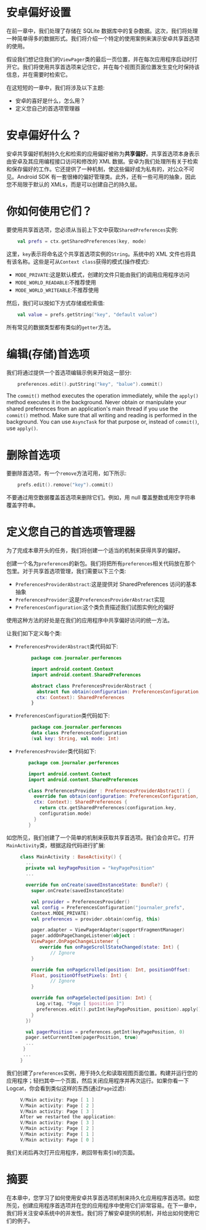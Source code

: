 # 安卓偏好设置

在前一章中，我们处理了存储在 SQLite 数据库中的复杂数据。这次，我们将处理一种简单得多的数据形式。我们将介绍一个特定的使用案例来演示安卓共享首选项的使用。

假设我们想记住我们的`ViewPager`类的最后一页位置，并在每次应用程序启动时打开它。我们将使用共享首选项来记住它，并在每个视图页面位置发生变化时保持该信息，并在需要时检索它。

在这短短的一章中，我们将涉及以下主题:

*   安卓的喜好是什么，怎么用？
*   定义您自己的首选项管理器

# 安卓偏好什么？

安卓共享偏好机制持久化和检索的应用偏好被称为**共享偏好**。共享首选项本身表示由安卓及其应用编程接口访问和修改的 XML 数据。安卓为我们处理所有关于检索和保存偏好的工作。它还提供了一种机制，使这些偏好成为私有的，对公众不可见。Android SDK 有一套很棒的偏好管理类。此外，还有一些可用的抽象，因此您不局限于默认的 XMLs，而是可以创建自己的持久层。

# 你如何使用它们？

要使用共享首选项，您必须从当前上下文中获取`SharedPreferences`实例:

```kt
    val prefs = ctx.getSharedPreferences(key, mode) 
```

这里，`key`表示将命名这个共享首选项实例的`String`。系统中的 XML 文件也将具有该名称。这些是可从`Context class`获得的模式(操作模式):

*   `MODE_PRIVATE`:这是默认模式，创建的文件只能由我们的调用应用程序访问
*   `MODE_WORLD_READABLE`:不推荐使用
*   `MODE_WORLD_WRITEABLE`:不推荐使用

然后，我们可以按如下方式存储或检索值:

```kt
    val value = prefs.getString("key", "default value")  
```

所有常见的数据类型都有类似的`getter`方法。

# 编辑(存储)首选项

我们将通过提供一个首选项编辑示例来开始这一部分:

```kt
    preferences.edit().putString("key", "balue").commit() 
```

The `commit()` method executes the operation immediately, while the `apply()` method executes it in the background.
Never obtain or manipulate your shared preferences from an application's main thread if you use the `commit()` method.
Make sure that all writing and reading is performed in the background. You can use `AsyncTask` for that purpose or, instead of `commit()`, use `apply()`.

# 删除首选项

要删除首选项，有一个`remove`方法可用，如下所示:

```kt
    prefs.edit().remove("key").commit() 
```

不要通过用空数据覆盖首选项来删除它们。例如，用 null 覆盖整数或用空字符串覆盖字符串。

# 定义您自己的首选项管理器

为了完成本章开头的任务，我们将创建一个适当的机制来获得共享的偏好。

创建一个名为`preferences`的新包。我们将把所有`preferences`相关代码放在那个包里。对于共享首选项管理，我们需要以下三个类:

*   `PreferencesProviderAbstract`:这是提供对 SharedPreferences 访问的基本抽象
*   `PreferencesProvider`:这是`PreferencesProviderAbstract`实现
*   `PreferencesConfiguration`:这个类负责描述我们试图实例化的偏好

使用这种方法的好处是在我们的应用程序中共享偏好访问的统一方法。

让我们如下定义每个类:

*   `PreferencesProviderAbstract`类代码如下:

```kt
         package com.journaler.perferences 

         import android.content.Context 
         import android.content.SharedPreferences 

         abstract class PreferencesProviderAbstract { 
           abstract fun obtain(configuration: PreferencesConfiguration,
           ctx: Context): SharedPreferences 
         } 
```

*   `PreferencesConfiguration`类代码如下:

```kt
         package com.journaler.perferences 
         data class PreferencesConfiguration
         (val key: String, val mode: Int) 
```

*   `PreferencesProvider`类代码如下:

```kt
        package com.journaler.perferences 

        import android.content.Context 
        import android.content.SharedPreferences 

        class PreferencesProvider : PreferencesProviderAbstract() { 
          override fun obtain(configuration: PreferencesConfiguration,
          ctx: Context): SharedPreferences { 
            return ctx.getSharedPreferences(configuration.key,
            configuration.mode) 
          } 
        } 
```

如您所见，我们创建了一个简单的机制来获取共享首选项。我们会合并它。打开`MainActivity`类，根据这段代码进行扩展:

```kt
     class MainActivity : BaseActivity() { 
       ... 
       private val keyPagePosition = "keyPagePosition" 
       ... 

       override fun onCreate(savedInstanceState: Bundle?) { 
         super.onCreate(savedInstanceState) 

         val provider = PreferencesProvider() 
         val config = PreferencesConfiguration("journaler_prefs",
         Context.MODE_PRIVATE) 
         val preferences = provider.obtain(config, this) 

         pager.adapter = ViewPagerAdapter(supportFragmentManager) 
         pager.addOnPageChangeListener(object :
         ViewPager.OnPageChangeListener { 
            override fun onPageScrollStateChanged(state: Int) { 
                // Ignore 
         } 

         override fun onPageScrolled(position: Int, positionOffset:
         Float, positionOffsetPixels: Int) { 
                // Ignore 
         } 

         override fun onPageSelected(position: Int) { 
           Log.v(tag, "Page [ $position ]") 
           preferences.edit().putInt(keyPagePosition, position).apply() 
         } 
       }) 

       val pagerPosition = preferences.getInt(keyPagePosition, 0) 
       pager.setCurrentItem(pagerPosition, true) 
       ... 
      } 
      ... 
     } 
```

我们创建了`preferences`实例，用于持久化和读取视图页面位置。构建并运行您的应用程序；轻扫其中一个页面，然后关闭应用程序并再次运行。如果你看一下 Logcat，你会看到类似这样的东西(通过`Page`过滤):

```kt
     V/Main activity: Page [ 1 ] 
     V/Main activity: Page [ 2 ] 
     V/Main activity: Page [ 3 ] 
     After we restarted the application: 
     V/Main activity: Page [ 3 ] 
     V/Main activity: Page [ 2 ] 
     V/Main activity: Page [ 1 ] 
     V/Main activity: Page [ 0 ] 
```

我们关闭后再次打开应用程序，刷回带有索引`0`的页面。

# 摘要

在本章中，您学习了如何使用安卓共享首选项机制来持久化应用程序首选项。如您所见，创建应用程序首选项并在您的应用程序中使用它们非常容易。在下一章中，我们将关注安卓系统中的并发性。我们将了解安卓提供的机制，并给出如何使用它们的例子。